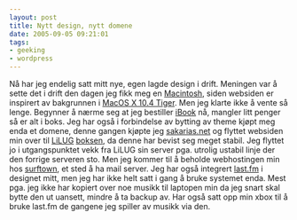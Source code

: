 ```yaml
---
layout: post
title: Nytt design, nytt domene
date: 2005-09-05 09:21:01
tags: 
- geeking
- wordpress
---
```

Nå har jeg endelig satt mitt nye, egen lagde design i drift. Meningen var å sette det i drift den dagen jeg fikk meg en <a href="http://en.wikipedia.org/wiki/Apple_Macintosh">Macintosh</a>, siden websiden er inspirert av bakgrunnen i <a href="http://www.apple.com/no/macosx/">MacOS X 10.4 Tiger</a>. Men jeg klarte ikke å vente så lenge. Begynner å nærme seg at jeg bestiller <a href="http://www.apple.com/no/ibook/">iBook</a> nå, mangler litt penger så er alt i boks. Jeg har også i forbindelse av bytting av theme kjøpt meg enda et domene, denne gangen kjøpte jeg <a href="http://pjatt.net">sakarias.net</a> og flyttet websiden min over til <a href="http://lilug.no">LiLUG</a> <a href="http://sysinfo.lilug.no">boksen</a>, da denne har bevist seg meget stabil. Jeg flyttet jo i utgangspunktet vekk fra LiLUG sin server pga. utrolig ustabil linje der den forrige serveren sto. Men jeg kommer til å beholde webhostingen min hos <a href="http://www.surftown.nu">surftown</a>, et sted å ha mail server. Jeg har også integrert <a href="http://www.last.fm">last.fm</a> i designet mitt, men jeg har ikke helt satt i gang å bruke systemet enda. Mest pga. jeg ikke har kopiert over noe musikk til laptopen min da jeg snart skal bytte den ut uansett, mindre å ta backup av. Har også satt opp min xbox til å bruke last.fm de gangene jeg spiller av musikk via den.